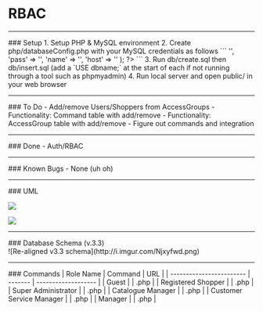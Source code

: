 # RBAC


<hr>
### Setup
1. Setup PHP & MySQL environment
2. Create php/databaseConfig.php with your MySQL credentials as follows
```
<?php
return array(
  'user' => '',
  'pass' => '',
  'name' => '',
  'host' => ''
);
?>
```
3. Run db/create.sql then db/insert.sql
   (add a `USE dbname;` at the start of each if not running through a tool such as phpmyadmin)
4. Run local server and open public/ in your web browser


<hr>
### To Do
- Add/remove Users/Shoppers from AccessGroups
- Functionality: Command table with add/remove
- Functionality: AccessGroup table with add/remove
- Figure out commands and integration


<hr>
### Done
- Auth/RBAC


<hr>
### Known Bugs
- None (uh oh)


<hr>
### UML

![](docs/rbac_usecase.png)

![](docs/rbac_activity.png)


<hr>
### Database Schema (v.3.3)
<br>
![Re-aligned v3.3 schema](http://i.imgur.com/Njxyfwd.png)


<hr>
### Commands
| Role Name                | Command | URL                 |
| ------------------------ | ------- | ------------------- |
| Guest                    |         |                .php |
| Registered Shopper       |         |                .php |
| Super Administrator      |         |                .php |
| Catalogue Manager        |         |                .php |
| Customer Service Manager |         |                .php |
| Manager                  |         |                .php |
